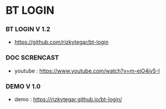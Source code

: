 # BT LOGIN

### BT LOGIN V 1.2

- https://github.com/rizkytegar/bt-login

### DOC SCRENCAST

- youtube : https://www.youtube.com/watch?v=m-ejO4iy5-I

### DEMO V 1.0

- demo : https://rizkytegar.github.io/bt-login/
